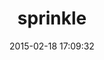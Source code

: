 ---
layout: post
title:  "sprinkle"
repo:   "sprinkle-tool/sprinkle"
date:   2015-02-18 17:09:32
gemurl: https://github.com/sprinkle-tool/sprinkle
---